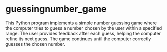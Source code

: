# guessingnumber_game

This Python program implements a simple number guessing game where the computer tries to guess a number chosen by the user within a specified range. The user provides feedback after each guess, helping the computer refine its next guess. The game continues until the computer correctly guesses the chosen number.
